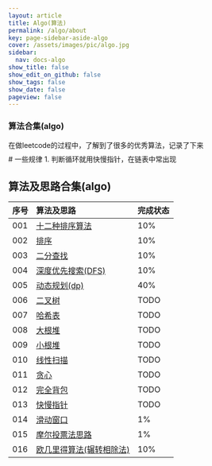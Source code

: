```yaml
---
layout: article
title: Algo(算法)
permalink: /algo/about
key: page-sidebar-aside-algo
cover: /assets/images/pic/algo.jpg
sidebar:
  nav: docs-algo
show_title: false
show_edit_on_github: false
show_tags: false
show_date: false
pageview: false
---
```

<style>
  .hero-example p {
    margin: .5rem 0;
  }
  .hero-example--height {
    height: 500px;
  }
  .hero-fill-example {
    background-color: #ccc;
  }
  .hero-fill-example--dark {
    background-color: #123;
  }
  .hero-bg-image-example {
    background-image: url("/docs/assets/images/cover1.jpg");
  }
  .hero-bg-image-example--linear-gradient {
    background-image: linear-gradient(135deg, rgba(255, 69, 0, .5), rgba(255, 197, 0, .2)), url("/docs/assets/images/cover1.jpg");
  }
</style>

<div class="hero hero-example hero--dark hero-bg-image-example my-3">
  <div class="hero__content">
    <h3>算法合集(algo)</h3>
    <p>在做leetcode的过程中，了解到了很多的优秀算法，记录了下来</p>
  </div>
</div>
# 一些规律
1. 判断循环就用快慢指针，在链表中常出现

## 算法及思路合集(algo)

|序号| 算法及思路 | 完成状态   |
| :-----| :-----| :-----|
|001| [十二种排序算法](/algo/2020/0331/011) |   10%       |
|002| [排序](/alog/2020/0421/001)  |     10%     |
|003| [二分查找](/alog/2020/0422/002)  |     10%      |
|004| [深度优先搜索(DFS)](/alog/2020/0423/003)  |    10%      |
|005| [动态规划(dp)](/alog/2020/0427/004) |   40%      |
|006| [二叉树](/alog/2020/0430/001) |    TODO     |
|007| [哈希表](/alog/2020/0430/002) |    TODO     |
|008| [大根堆](/alog/2020/0430/003) |    TODO     |
|009| [小根堆](/alog/2020/0430/004) |    TODO     |
|010| [线性扫描](/alog/2020/0430/006) |   TODO      |
|011| [贪心](/alog/2020/0430/006) |     TODO    |
|012| [完全背包](/alog/2020/0426/004) |     TODO    |
|013| [快慢指针](/algo/2020/0430/007) |     TODO    |
|014| [滑动窗口](/algo/2020/0502/007) |     1%    |
|015| [摩尔投票法思路](/algo/2020/0502/008) |     1%    |
|016| [欧几里得算法(辗转相除法)](/algo/2020/0429/001) |     10%    |
